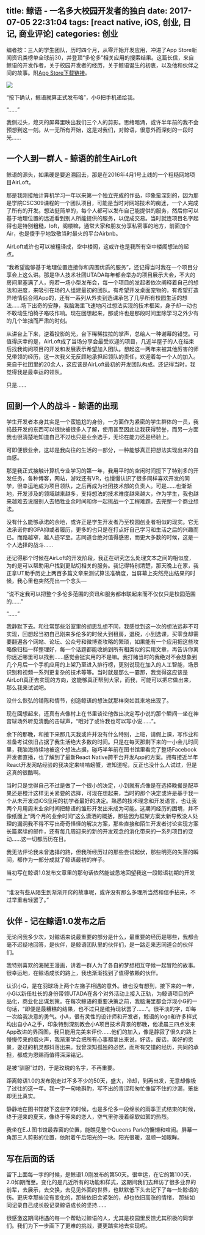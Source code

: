 title: 鲸语 - 一名多大校园开发者的独白
date: 2017-07-05 22:31:04
tags: [react native, iOS, 创业, 日记, 商业评论]
categories: 创业
---

编者按：三人的学生团队，历时四个月，从零开始开发应用，冲进了App Store新闻资讯类榜单全球前30，并登顶“多伦多”相关应用的搜索结果。这篇长信，来自鲸语的开发作者，关于校园开发者的经历，关于鲸语诞生的初衷，以及他和伙伴之间的故事。附[App Store下载链接](https://appsto.re/ca/klNuhb.i)。

<!-- more -->

<img src="https://ww2.sinaimg.cn/large/006tKfTcgy1fko195hcs9j30yi0lf3z6.jpg" style="display: block; margin: 0 auto; border: none">


“按下确认，鲸语就算正式发布咯”，小G把手机递给我。

“……”

我侧过头，熄灭的屏幕里映出我们三个人的剪影。思绪暗涌，或许半年前的我不会预想到这一刻。从一无所有开始，这是对我们，对鲸语，很意外而深刻的一段时光......


## 一个人到一群人 - 鲸语的前生AirLoft

鲸语的源头，如果硬是要追溯回去，那是在2016年4月1号上线的一个粗糙网站项目AirLoft。 

那是我刚接触计算机学习一年以来第一个独立完成的作品，印象蛮深刻的，因为那是学院CSC309课程的一个团队项目，可能是当时对网站技术的痴迷，一个人完成了所有的开发。想法挺简单的，每个人都可以发布自己能提供的服务，然后你可以基于地理位置的远近看到别人所能提供的服务，以促成交易。当时就连项目名字起得也是特别粗糙，loft，阁楼嘛，通常大家和朋友分享私密事的地方，前面加个Air，也是傻乎乎地致敬当时最火的平台Airbnb。

AirLoft或许也可以被粗译成，空中楼阁，这或许也是我所有空中楼阁想法的起点。

“我希望能够基于地理位置连接你和周围优质的服务”，还记得当时我在一个项目分享会上这么讲。那是华人技术社团UTADA每年都会举办的项目展示大会，不大的房间里塞满了人，宛若一场小型发布会，每一个项目的发起者依次阐释着自己的想法和进度，来吸引在场的人组建最初的团队。有希望开发桌面宠物的，有希望打造异地情侣合照App的，还有一系列从外卖到选课承包了几乎所有校园生活的想法......场下出奇的安静，我脑海里飞速地闪过想法实现的技术框架，身子却一动也不敢动生怕椅子咯吱作响。现在回想起来，那或许也是那段时间里除学习之外少有的几个笨拙而严肃的时刻。

从讲台上下来，逆着投影的光，台下稀稀拉拉的掌声，总给人一种谢幕的错觉。可值得庆幸的是，AirLoft成了当场分享会最受欢迎的项目，几近半屋子的人在结束后找我询问项目的开发和发展表示希望加入团队。想起这一两年来被其他厉害的师兄带领的经历，这一次我义无反顾地承担起领队的责任，欢迎着每一个人的加入。来自于社团里的20余人，这应该是AirLoft最初的开发团队构成。还记得当时，我觉得我是最幸运的领队。

只是......

## 回到一个人的战斗 - 鲸语的出现

学生开发者本身其实是一个蛮尴尬的身份，一方面作为紧密的学生群体的一员，我捣鼓开发的东西可以很快被很多人了解，使用甚至因此让我获得赞誉，而另一方面我也很清楚地知道自己不过也只是业余选手，无论在能力还是经验上。

可即便很业余，这却是我向往的生活的一部分，一种能够真正把想法实现出来的自由感。

那是我正式接触计算机专业学习的第一年，我用平时的空闲时间揽下了特别多的开发任务，各种博客，网站，游戏还有VR，也慢慢认识了很多同样喜欢开发的同学，很幸运地成为项目领队，之后再成为社团技术部的负责人。可是......也渐渐地，开发涉及的领域越来越多，支持想法的技术难度越来越大，作为学生，我也越来越难去说服别人去牺牲业余时间和你一起挑战一个工程难题，去完整一个商业想法。

没有什么能够承诺的余地，或许正是学生开发者乃至校园创业者相似的现实。它无法承诺你的GPA抑或者履历，更多的也只是在打点好自己学习和生活之后的兴趣而已。而路越窄，越人迹罕至。志同道合绝对值得感恩，而更大多数的时候，这是一个人选择的战斗......

还记得那个时候在AirLoft的开发阶段，我正在研究怎么处理文本之间的相似度，为的是可以帮助用户找到更贴切相关的服务。我记得特别清楚，那天晚上在家，我正拿UT助手历史上两百多篇文章来测试算法准确度，当屏幕上突然亮出结果的时候，我心里也突然亮出一个念头—

“说不定我可以把整个多伦多范围的资讯和服务都串联起来而不仅仅只是校园范围的……”

“……”

我静默下去。和往常那些浴室里的胡思乱想不同，我感觉到这一次的想法远非不可实现，回想起当初自己刚来多伦多的时候大到租房，退税，小到选课，买零食却需要翻遍各个网站、论坛、公众号和微博查攻略的繁琐，如果能有一个应用把这些攻略像归档一样整理好，每一个话题都能收纳到所有相类似的实用文章，再告诉你离你远近哪里可以找到......感觉会挺实用的不是嘛。我打赌当时的我绝对不会想象到几个月后一个手机应用的上架乃至进入排行榜，更别说现在加入的人工智能，场景识别和视频一系列更复杂的技术等等。当时就是那么一霎那，我觉得这应该是AirLoft真正去实现的方向，这能够真正帮到大家，而我，可能可以把它做出来，那么我来试试吧。

没什么恢弘的铺陈和情节，创造鲸语的想法就那样突如其来地出现了。

现在回想起来，还真有点像村上在书里谈论他做出决定写小说的那个瞬间—坐在神宫球场外听见清脆的击球声，“哦对了或许我也可以写小说......”。

余下的那晚，和接下来那几天我或许并没有什么特别，上班，请假上课，写作业和准备考试依旧占据了我生活绝大多数的时间。只是在每天那剩下来的一小会儿时间里，我脑海持续地被这个想法占据，碰巧半年前在图书馆里看完了整场Facebook开发者直播，也了解到了最新React Native跨平台开发App的方案。拥有接近半年React开发网站经验的我决定来啃啃螃蟹，谁知道呢，反正也没什么人试过，但是这真的很酷啊。

当时只是觉得自己不过是做了一个很小的决定，小到就有点像是在选择晚餐是配苹果还是橙汁这样无关紧要的选择，可现在想起来，当时的那个决定或许是基于我一个从未开发过iOS应用的初学者最好的决定。熟悉的技术理念和开发语言，也让我两个月用周末业余时间把鲸语的雏形开发出来成为可能。这期间经历的困境，并不像纸面上“两个月的业余时间”这么潇洒的概括，那些因为框架方案太新导致没人处理的漏洞我不得不写出奇奇怪怪的解决方案，那些直接和陌生开发者讨论实现方案长篇累牍的邮件，还有每几周迎来的新的开发观念的消化带来的一系列项目的变动......这一切都历历在目。

我无法评论我未曾选择的路，但我所经历过的那些尝试起伏，那些明亮的失落的瞬间，都作为一部分成就了鲸语最初的样子。

当初写在鲸语1.0发布文章里的那句话依然能诚恳地回望我这一段鲸语初期的开发—

“谁没有些从陌生到渐渐开窍的故事呢，或许没有那么多理所当然和信手拈来，不过举重若轻罢了。”

## 伙伴 - 记在鲸语1.0发布之后

无论问我多少次，对鲸语来说最重要的部分是什么，最重要的经历是哪些，我都会毫不迟疑地回答，是伙伴，是鲸语团队里的伙伴们，是一路走来志同道合的伙伴们。

我特别喜欢的海贼王漫画，讲着一群人为了各自的梦想相互守候一起冒险的故事。很幸运地，在鲸语成长的路上，我也渐渐找到了值得依赖的伙伴。

认识小G，是在羽球场上两个左撇子相遇的意外。谁也没有想到，接下来的一年，小G以新任社长的身份带领UTADA在各个对外活动上接入正轨，为鲸语项目的产品化，商业化出谋划策。在每次鲸语的重要决策之前，我脑海里都会浮现小G的一句话，“即便是最糟糕的结果，也不过只是维持现状罢了……”。很平淡的字，却每一次给我决意的勇气。小A，很有灵性的设计师和开发者，鲸语的logo和许多样式均出自小A之手，印象特别深刻教会小A项目技术背景的那晚，他凌晨三四点发来App改进的界面图，我只能用完美来评价……他们的加入，像是静寂了很久的路上慢慢传来的烟火声，我渐渐学会把所有心事都拿出来说，好话，废话，美好的愿景，耍过的机灵都抖落出来。我曾深知孤独的必然，而所有交错的经历，共同的承担，都成为恩赐而值得深深铭记。

是被“驯服”过的，于是玫瑰的名字，不再重要。

距离鲸语1.0的发布刚走过不多不少的50天，盛大，冷却，到再出发，无意却像极了过往的这一年。我一字一句地斟酌，写不出的青涩和匆忙像留不住的沙漏，笨拙却无比真实。

静静地在图书馆敲下这些字的时候，也是多伦多一段绵长的雨季正式结束的时候，终于迎来的夏天，像终于等来的恋人，空气里弥漫着绵软如絮的热烈。

我坐在E.J.图书馆最靠窗的位置，能瞧见整个Queens Park的慵懒和喧闹。屏幕一角那三人剪影的位置，依附着午后阳光的一块。阳光很暖，温顺一如眼眸。

## 写在后面的话

留下上面每一字的时候，是鲸语1.0刚发布的第50天。很幸运，在它的第100天，2.0如期而至。变化的是几近所有的功能和样式，这期间我们去拜访了很多业界的前辈，去展示，去交换，去见见外面的世界，也默默低下头去记下了每一处鲸语的伤。更庆幸那些没有变化的，那些依旧会紧张的，却也依旧高涨的情绪， 那些如同记录自己成长般记录鲸语成长的坚持......

很感激这期间相遇的每一个帮助过鲸语的人，尤其是校园里反馈尤其积极的同学们。我们为下一步画下了更难的挑战，要更踏实地去实现呢。